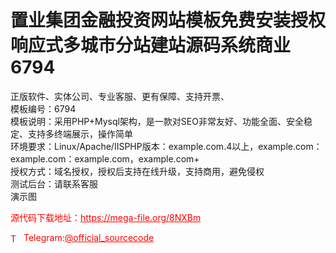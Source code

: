 # 置业集团金融投资网站模板免费安装授权响应式多城市分站建站源码系统商业6794

正版软件、实体公司、专业客服、更有保障、支持开票、<br>模板编号：6794<br>模板说明：采用PHP+Mysql架构，是一款对SEO非常友好、功能全面、安全稳定、支持多终端展示，操作简单<br>环境要求：Linux/Apache/IISPHP版本：example.com.4以上，example.com：example.com：example.com，example.com+<br>授权方式：域名授权，授权后支持在线升级，支持商用，避免侵权<br>测试后台：请联系客服<br>演示图<br>


<p style="color: red;">源代码下载地址：<a href="https://mega-file.org/8NXBm" style="color: red;">https://mega-file.org/8NXBm</a></p><p style="color: red;"><img src="https://cdn-icons-png.flaticon.com/512/2111/2111646.png" alt="Telegram Icon" style="width: 16px; vertical-align: middle; margin-right: 5px;">Telegram:<a href="https://t.me/official_sourcecode" style="color: red;">@official_sourcecode</a></p>